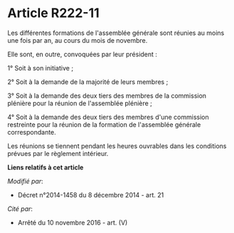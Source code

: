 # Article R222-11

Les différentes formations de l'assemblée générale sont réunies au moins une fois par an, au cours du mois de novembre.

Elle sont, en outre, convoquées par leur président :

1° Soit à son initiative ;

2° Soit à la demande de la majorité de leurs membres ;

3° Soit à la demande des deux tiers des membres de la commission plénière pour la réunion de l'assemblée plénière ;

4° Soit à la demande des deux tiers des membres d'une commission restreinte pour la réunion de la formation de l'assemblée
générale correspondante.

Les réunions se tiennent pendant les heures ouvrables dans les conditions prévues par le règlement intérieur.

**Liens relatifs à cet article**

_Modifié par_:

  - Décret n°2014-1458 du 8 décembre 2014 - art. 21

_Cité par_:

  - Arrêté du 10 novembre 2016 - art. (V)
